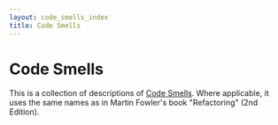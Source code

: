 ```yaml
---
layout: code_smells_index
title: Code Smells
---
```


# Code Smells

This is a collection of descriptions of [Code Smells](https://www.martinfowler.com/bliki/CodeSmell.html). Where applicable, it uses the same names as in Martin Fowler's book "Refactoring" (2nd Edition).
